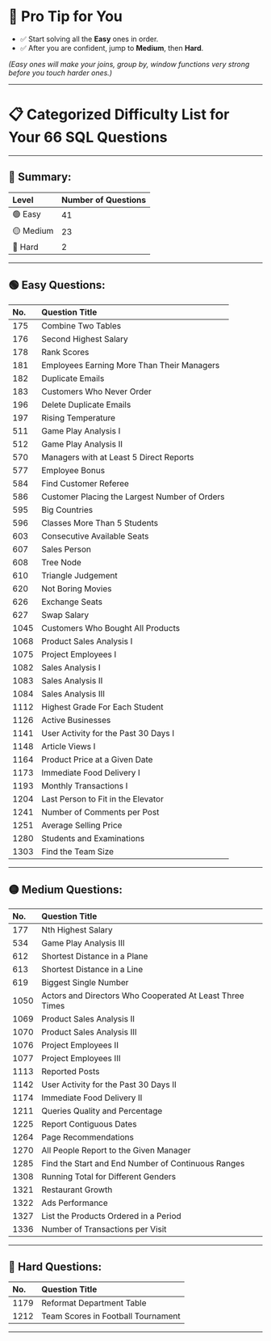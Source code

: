 # 🎯 Pro Tip for You

- ✅ Start solving all the **Easy** ones in order.
- ✅ After you are confident, jump to **Medium**, then **Hard**.

*(Easy ones will make your joins, group by, window functions very strong before you touch harder ones.)*

---

# 📋 Categorized Difficulty List for Your 66 SQL Questions

---

## 📢 Summary:

| Level   | Number of Questions |
|:--------|:--------------------|
| 🟢 Easy  | 41 |
| 🟡 Medium | 23 |
| 🔴 Hard   | 2 |

---

## 🟢 Easy Questions:

| No. | Question Title |
|:---|:----------------|
| 175 | Combine Two Tables |
| 176 | Second Highest Salary |
| 178 | Rank Scores |
| 181 | Employees Earning More Than Their Managers |
| 182 | Duplicate Emails |
| 183 | Customers Who Never Order |
| 196 | Delete Duplicate Emails |
| 197 | Rising Temperature |
| 511 | Game Play Analysis I |
| 512 | Game Play Analysis II |
| 570 | Managers with at Least 5 Direct Reports |
| 577 | Employee Bonus |
| 584 | Find Customer Referee |
| 586 | Customer Placing the Largest Number of Orders |
| 595 | Big Countries |
| 596 | Classes More Than 5 Students |
| 603 | Consecutive Available Seats |
| 607 | Sales Person |
| 608 | Tree Node |
| 610 | Triangle Judgement |
| 620 | Not Boring Movies |
| 626 | Exchange Seats |
| 627 | Swap Salary |
| 1045 | Customers Who Bought All Products |
| 1068 | Product Sales Analysis I |
| 1075 | Project Employees I |
| 1082 | Sales Analysis I |
| 1083 | Sales Analysis II |
| 1084 | Sales Analysis III |
| 1112 | Highest Grade For Each Student |
| 1126 | Active Businesses |
| 1141 | User Activity for the Past 30 Days I |
| 1148 | Article Views I |
| 1164 | Product Price at a Given Date |
| 1173 | Immediate Food Delivery I |
| 1193 | Monthly Transactions I |
| 1204 | Last Person to Fit in the Elevator |
| 1241 | Number of Comments per Post |
| 1251 | Average Selling Price |
| 1280 | Students and Examinations |
| 1303 | Find the Team Size |

---

## 🟡 Medium Questions:

| No. | Question Title |
|:---|:----------------|
| 177 | Nth Highest Salary |
| 534 | Game Play Analysis III |
| 612 | Shortest Distance in a Plane |
| 613 | Shortest Distance in a Line |
| 619 | Biggest Single Number |
| 1050 | Actors and Directors Who Cooperated At Least Three Times |
| 1069 | Product Sales Analysis II |
| 1070 | Product Sales Analysis III |
| 1076 | Project Employees II |
| 1077 | Project Employees III |
| 1113 | Reported Posts |
| 1142 | User Activity for the Past 30 Days II |
| 1174 | Immediate Food Delivery II |
| 1211 | Queries Quality and Percentage |
| 1225 | Report Contiguous Dates |
| 1264 | Page Recommendations |
| 1270 | All People Report to the Given Manager |
| 1285 | Find the Start and End Number of Continuous Ranges |
| 1308 | Running Total for Different Genders |
| 1321 | Restaurant Growth |
| 1322 | Ads Performance |
| 1327 | List the Products Ordered in a Period |
| 1336 | Number of Transactions per Visit |

---

## 🔴 Hard Questions:

| No. | Question Title |
|:---|:----------------|
| 1179 | Reformat Department Table |
| 1212 | Team Scores in Football Tournament |

---
